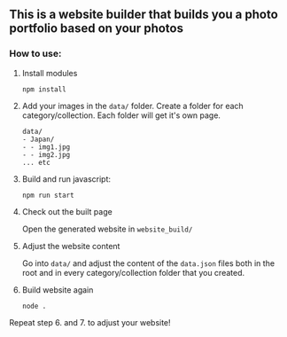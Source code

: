 ## This is a website builder that builds you a photo portfolio based on your photos

### How to use:

1. Install modules
   
   `npm install`

2. Add your images in the `data/` folder. Create a folder for each category/collection. Each folder will get it's own page.
   ```
   data/
   - Japan/
   - - img1.jpg
   - - img2.jpg
   ... etc
   ```
   

4. Build and run javascript:
   
   `npm run start`

5. Check out the built page

   Open the generated website in `website_build/`

6. Adjust the website content

   Go into `data/` and adjust the content of the `data.json` files both in the root and in every category/collection folder that you created.

7. Build website again

   `node .`

Repeat step 6. and 7. to adjust your website!
